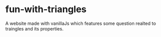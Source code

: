 # fun-with-triangles
A website made with vanillaJs which features some question realted to traingles and its properties.
